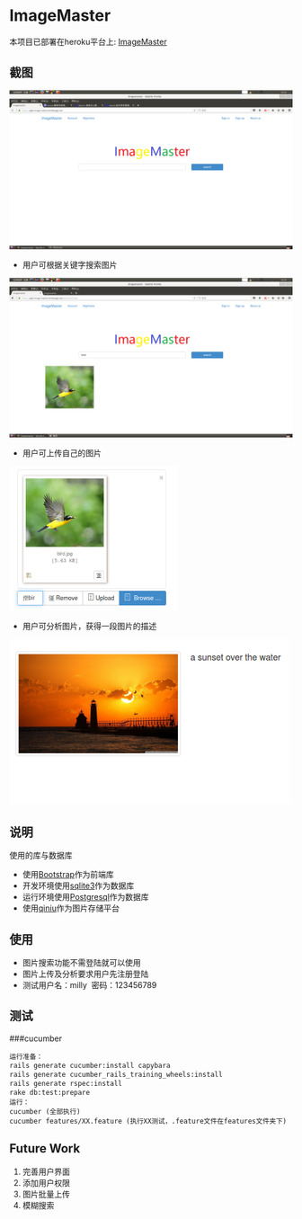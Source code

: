 # ImageMaster

本项目已部署在heroku平台上: [ImageMaster](https://agile-image-master.herokuapp.com/)


## 截图


<img src="/screenshots/01-home-page.png" width="700">  

* 用户可根据关键字搜索图片

<img src="/screenshots/10-search.png" width="700">

* 用户可上传自己的图片

<img src="/screenshots/07-upload.png" width="300"> 

* 用户可分析图片，获得一段图片的描述

<img src="/screenshots/09-result.png" width="500"> 

## 说明

使用的库与数据库

* 使用[Bootstrap](http://getbootstrap.com/)作为前端库
* 开发环境使用[sqlite3](https://www.sqlite.org/)作为数据库
* 运行环境使用[Postgresql](http://postgresapp.com/)作为数据库
* 使用[qiniu](http://www.qiniu.com/)作为图片存储平台

## 使用

* 图片搜索功能不需登陆就可以使用
* 图片上传及分析要求用户先注册登陆
* 测试用户名：milly  密码：123456789

## 测试

###cucumber
```
运行准备：
rails generate cucumber:install capybara
rails generate cucumber_rails_training_wheels:install
rails generate rspec:install
rake db:test:prepare
运行：
cucumber (全部执行)
cucumber features/XX.feature (执行XX测试，.feature文件在features文件夹下)
```
## Future Work

1. 完善用户界面
2. 添加用户权限
3. 图片批量上传
4. 模糊搜索
